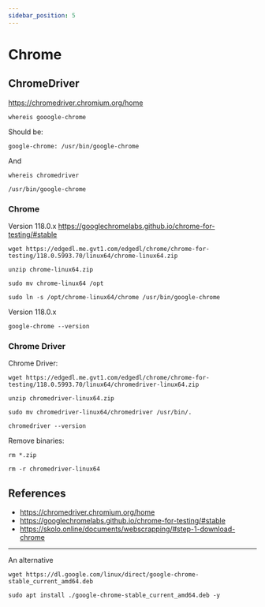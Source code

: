 ```yaml
---
sidebar_position: 5
---
```


# Chrome

## ChromeDriver
https://chromedriver.chromium.org/home

```
whereis gooogle-chrome
```
Should be:
```
google-chrome: /usr/bin/google-chrome
```

And
```
whereis chromedriver
```

```
/usr/bin/google-chrome
```

### Chrome

Version 118.0.x https://googlechromelabs.github.io/chrome-for-testing/#stable
```
wget https://edgedl.me.gvt1.com/edgedl/chrome/chrome-for-testing/118.0.5993.70/linux64/chrome-linux64.zip
```
```
unzip chrome-linux64.zip
```
```
sudo mv chrome-linux64 /opt
```
```
sudo ln -s /opt/chrome-linux64/chrome /usr/bin/google-chrome
```
Version 118.0.x
```
google-chrome --version
```


### Chrome Driver
Chrome Driver:

```
wget https://edgedl.me.gvt1.com/edgedl/chrome/chrome-for-testing/118.0.5993.70/linux64/chromedriver-linux64.zip
```
```
unzip chromedriver-linux64.zip
```
```
sudo mv chromedriver-linux64/chromedriver /usr/bin/.
```
```
chromedriver --version
```

Remove binaries:

```
rm *.zip
```

```
rm -r chromedriver-linux64
```

## References

- https://chromedriver.chromium.org/home
- https://googlechromelabs.github.io/chrome-for-testing/#stable
- https://skolo.online/documents/webscrapping/#step-1-download-chrome

----


An alternative
```
wget https://dl.google.com/linux/direct/google-chrome-stable_current_amd64.deb
```
```
sudo apt install ./google-chrome-stable_current_amd64.deb -y
```